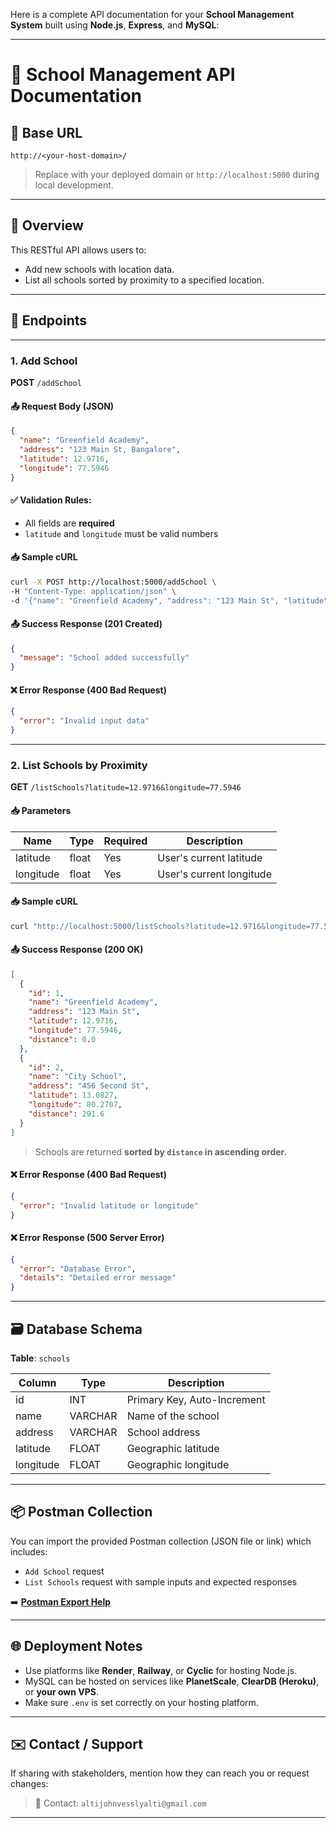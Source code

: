 Here is a complete API documentation for your **School Management System** built using **Node.js**, **Express**, and **MySQL**:

---

# 📘 School Management API Documentation

## 🔧 Base URL

```
http://<your-host-domain>/
```

> Replace with your deployed domain or `http://localhost:5000` during local development.

---

## 📌 Overview

This RESTful API allows users to:

* Add new schools with location data.
* List all schools sorted by proximity to a specified location.

---

## 📁 Endpoints

---

### 1. **Add School**

**POST** `/addSchool`

#### 📤 Request Body (JSON)

```json
{
  "name": "Greenfield Academy",
  "address": "123 Main St, Bangalore",
  "latitude": 12.9716,
  "longitude": 77.5946
}
```

#### ✅ Validation Rules:

* All fields are **required**
* `latitude` and `longitude` must be valid numbers

#### 📥 Sample cURL

```bash
curl -X POST http://localhost:5000/addSchool \
-H "Content-Type: application/json" \
-d '{"name": "Greenfield Academy", "address": "123 Main St", "latitude": 12.9716, "longitude": 77.5946}'
```

#### 📤 Success Response (201 Created)

```json
{
  "message": "School added successfully"
}
```

#### ❌ Error Response (400 Bad Request)

```json
{
  "error": "Invalid input data"
}
```

---

### 2. **List Schools by Proximity**

**GET** `/listSchools?latitude=12.9716&longitude=77.5946`

#### 📥 Parameters

| Name      | Type  | Required | Description              |
| --------- | ----- | -------- | ------------------------ |
| latitude  | float | Yes      | User's current latitude  |
| longitude | float | Yes      | User's current longitude |

#### 📥 Sample cURL

```bash
curl "http://localhost:5000/listSchools?latitude=12.9716&longitude=77.5946"
```

#### 📤 Success Response (200 OK)

```json
[
  {
    "id": 1,
    "name": "Greenfield Academy",
    "address": "123 Main St",
    "latitude": 12.9716,
    "longitude": 77.5946,
    "distance": 0.0
  },
  {
    "id": 2,
    "name": "City School",
    "address": "456 Second St",
    "latitude": 13.0827,
    "longitude": 80.2707,
    "distance": 291.6
  }
]
```

> Schools are returned **sorted by `distance` in ascending order.**

#### ❌ Error Response (400 Bad Request)

```json
{
  "error": "Invalid latitude or longitude"
}
```

#### ❌ Error Response (500 Server Error)

```json
{
  "error": "Database Error",
  "details": "Detailed error message"
}
```

---

## 🗃️ Database Schema

**Table**: `schools`

| Column    | Type    | Description                 |
| --------- | ------- | --------------------------- |
| id        | INT     | Primary Key, Auto-Increment |
| name      | VARCHAR | Name of the school          |
| address   | VARCHAR | School address              |
| latitude  | FLOAT   | Geographic latitude         |
| longitude | FLOAT   | Geographic longitude        |

---

## 📦 Postman Collection

You can import the provided Postman collection (JSON file or link) which includes:

* `Add School` request
* `List Schools` request with sample inputs and expected responses

➡️ **[Postman Export Help](https://learning.postman.com/docs/getting-started/importing-and-exporting-data/)**

---

## 🌐 Deployment Notes

* Use platforms like **Render**, **Railway**, or **Cyclic** for hosting Node.js.
* MySQL can be hosted on services like **PlanetScale**, **ClearDB (Heroku)**, or **your own VPS**.
* Make sure `.env` is set correctly on your hosting platform.

---

## ✉️ Contact / Support

If sharing with stakeholders, mention how they can reach you or request changes:

> 📩 Contact: `altijohnvesslyalti@gmail.com`

---